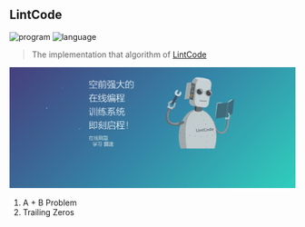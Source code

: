 ## LintCode

![program](https://img.shields.io/badge/program-java-ff69b4.svg)
![language](https://img.shields.io/badge/language-中文-red.svg)

> The implementation that algorithm of [LintCode](https://www.lintcode.com/) 

![LintCode](LintCode.gif)

1. A + B Problem
2. Trailing Zeros
